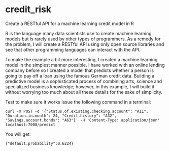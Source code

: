 # credit_risk
Create a RESTful API for a machine learning credit model in R

R is the language many data scientists use to create machine learning models but is rarely used by other types of programmers. As a remedy for the problem, I will create a RESTful API using only open source libraries and see that other programming languages can interact with the API. 

To make the example a bit more interesting, I created a machine learning model in the simplest manner possible. I have worked with an online lending company before so I created a model that predicts whether a person is going to pay off a loan using the famous German credit data. Building a predictive model is a sophisticated process of combining arts, science and specialized business knowledge; however, in this example, I will build it without worrying too much about all these details for the sake of simplicity.
  
  
Test to make sure it works
 Issue the following command in a terminal:

	curl -X POST -d '{"Status.of.existing.checking.account": "A11", "Duration.in.month": 24, "Credit.history": "A32", "Savings.account.bonds": "A63"}' -H 'Content-Type: application/json' localhost:7000/predict

You will get:

	{"default.probability":0.6224}
